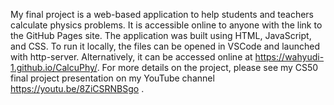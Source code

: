 My final project is a web-based application to help students and teachers calculate physics problems. It is accessible online to anyone with the link to the GitHub Pages site. The application was built using HTML, JavaScript, and CSS. To run it locally, the files can be opened in VSCode and launched with http-server. Alternatively, it can be accessed online at https://wahyudi-1.github.io/CalcuPhy/.
For more details on the project, please see my CS50 final project presentation on my YouTube channel https://youtu.be/8ZiCSRNBSgo .
